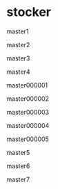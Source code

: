 # stocker

master1

master2

master3

master4

master000001

master000002

master000003

master000004

master000005



master5

master6

master7

